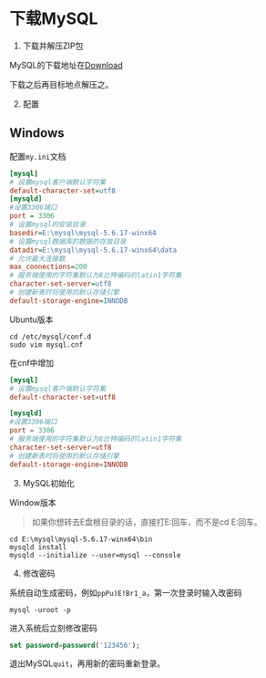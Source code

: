 # 下载MySQL


1. 下载并解压ZIP包

MySQL的下载地址在[Download](http://dev.mysql.com/downloads/mysql/)

下载之后再目标地点解压之。

2. 配置

## Windows

配置`my.ini`文档

```ini
[mysql]
# 设置mysql客户端默认字符集
default-character-set=utf8
[mysqld]
#设置3306端口
port = 3306
# 设置mysql的安装目录
basedir=E:\mysql\mysql-5.6.17-winx64
# 设置mysql数据库的数据的存放目录
datadir=E:\mysql\mysql-5.6.17-winx64\data
# 允许最大连接数
max_connections=200
# 服务端使用的字符集默认为8比特编码的latin1字符集
character-set-server=utf8
# 创建新表时将使用的默认存储引擎
default-storage-engine=INNODB
```

Ubuntu版本

```shell
cd /etc/mysql/conf.d
sudo vim mysql.cnf
```

在cnf中增加

```cnf
[mysql]
# 设置mysql客户端默认字符集
default-character-set=utf8

[mysqld]
#设置3306端口
port = 3306
# 服务端使用的字符集默认为8比特编码的latin1字符集
character-set-server=utf8
# 创建新表时将使用的默认存储引擎
default-storage-engine=INNODB

```

3. MySQL初始化

Window版本

> 如果你想转去E盘根目录的话，直接打E:回车，而不是cd E:回车。

```shell
cd E:\mysql\mysql-5.6.17-winx64\bin
mysqld install
mysqld --initialize --user=mysql --console
```

4. 修改密码

系统自动生成密码，例如`ppPu)E!Br1_a`，第一次登录时输入改密码

```shell
mysql -uroot -p
```

进入系统后立刻修改密码

```sql
set password=password('123456');
```

退出MySQL`quit`，再用新的密码重新登录。